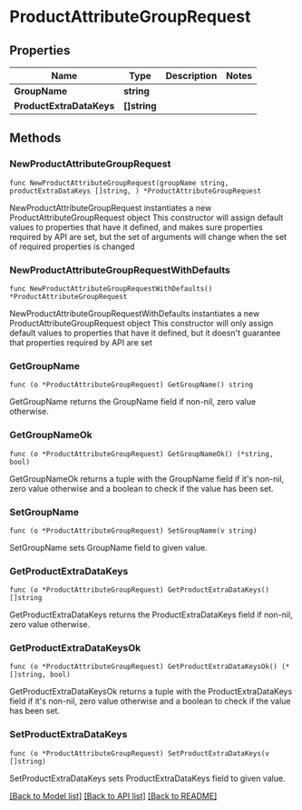 # ProductAttributeGroupRequest

## Properties

Name | Type | Description | Notes
------------ | ------------- | ------------- | -------------
**GroupName** | **string** |  | 
**ProductExtraDataKeys** | **[]string** |  | 

## Methods

### NewProductAttributeGroupRequest

`func NewProductAttributeGroupRequest(groupName string, productExtraDataKeys []string, ) *ProductAttributeGroupRequest`

NewProductAttributeGroupRequest instantiates a new ProductAttributeGroupRequest object
This constructor will assign default values to properties that have it defined,
and makes sure properties required by API are set, but the set of arguments
will change when the set of required properties is changed

### NewProductAttributeGroupRequestWithDefaults

`func NewProductAttributeGroupRequestWithDefaults() *ProductAttributeGroupRequest`

NewProductAttributeGroupRequestWithDefaults instantiates a new ProductAttributeGroupRequest object
This constructor will only assign default values to properties that have it defined,
but it doesn't guarantee that properties required by API are set

### GetGroupName

`func (o *ProductAttributeGroupRequest) GetGroupName() string`

GetGroupName returns the GroupName field if non-nil, zero value otherwise.

### GetGroupNameOk

`func (o *ProductAttributeGroupRequest) GetGroupNameOk() (*string, bool)`

GetGroupNameOk returns a tuple with the GroupName field if it's non-nil, zero value otherwise
and a boolean to check if the value has been set.

### SetGroupName

`func (o *ProductAttributeGroupRequest) SetGroupName(v string)`

SetGroupName sets GroupName field to given value.


### GetProductExtraDataKeys

`func (o *ProductAttributeGroupRequest) GetProductExtraDataKeys() []string`

GetProductExtraDataKeys returns the ProductExtraDataKeys field if non-nil, zero value otherwise.

### GetProductExtraDataKeysOk

`func (o *ProductAttributeGroupRequest) GetProductExtraDataKeysOk() (*[]string, bool)`

GetProductExtraDataKeysOk returns a tuple with the ProductExtraDataKeys field if it's non-nil, zero value otherwise
and a boolean to check if the value has been set.

### SetProductExtraDataKeys

`func (o *ProductAttributeGroupRequest) SetProductExtraDataKeys(v []string)`

SetProductExtraDataKeys sets ProductExtraDataKeys field to given value.



[[Back to Model list]](../README.md#documentation-for-models) [[Back to API list]](../README.md#documentation-for-api-endpoints) [[Back to README]](../README.md)


